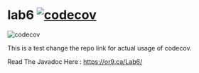 # lab6 [![codecov](https://codecov.io/gh/orionnelson/lab6/branch/main/graph/badge.svg?token=dJEEOahZ8n)](https://codecov.io/gh/orionnelson/lab6/branch/main)

![codecov](https://codecov.io/gh/orionnelson/lab6/branch/main/graph/sunburst.svg?token=dJEEOahZ8n)

This is a test change the repo link for actual usage of codecov.

Read The Javadoc Here : https://or9.ca/Lab6/
